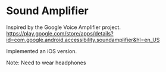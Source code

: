 # Sound Amplifier

Inspired by the Google Voice Amplifier project. https://play.google.com/store/apps/details?id=com.google.android.accessibility.soundamplifier&hl=en_US

Implemented an iOS version.

Note:
Need to wear headphones
